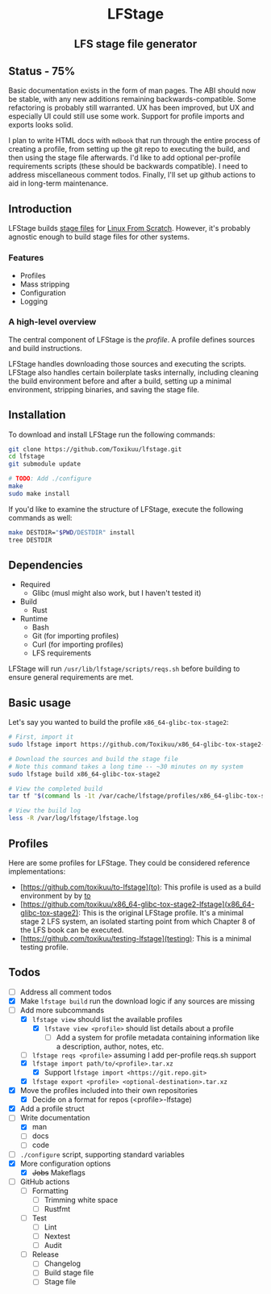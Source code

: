 <h1 align="center">
LFStage
</h1>
<h2 align="center">
LFS stage file generator
</h2>

## Status - 75%
Basic documentation exists in the form of man pages. The ABI should now be
stable, with any new additions remaining backwards-compatible. Some refactoring
is probably still warranted. UX has been improved, but UX and especially UI
could still use some work. Support for profile imports and exports looks solid.

I plan to write HTML docs with `mdbook` that run through the entire process of
creating a profile, from setting up the git repo to executing the build, and
then using the stage file afterwards. I'd like to add optional per-profile
requirements scripts (these should be backwards compatible). I need to address
miscellaneous comment todos. Finally, I'll set up github actions to aid in
long-term maintenance.

## Introduction
LFStage builds [stage files](https://wiki.gentoo.org/wiki/Stage_file) for
[Linux From Scratch](https://www.linuxfromscratch.org/). However, it's probably
agnostic enough to build stage files for other systems.

### Features
- Profiles
- Mass stripping
- Configuration
- Logging

### A high-level overview
The central component of LFStage is the *profile*. A profile defines sources and
build instructions.

LFStage handles downloading those sources and executing the scripts. LFStage
also handles certain boilerplate tasks internally, including cleaning the build
environment before and after a build, setting up a minimal environment,
stripping binaries, and saving the stage file.

## Installation
To download and install LFStage run the following commands:
```bash
git clone https://github.com/Toxikuu/lfstage.git
cd lfstage
git submodule update

# TODO: Add ./configure
make
sudo make install
```

If you'd like to examine the structure of LFStage, execute the following
commands as well:
```bash
make DESTDIR="$PWD/DESTDIR" install
tree DESTDIR
```

<!-- TODO: If there's demand for it, use POSIX-compliant sh for internal scripts
-->
## Dependencies
- Required
    - Glibc (musl might also work, but I haven't tested it)
- Build
    - Rust
- Runtime
    - Bash
    - Git (for importing profiles)
    - Curl (for importing profiles)
    - LFS requirements

<!--
 TODO: Cache results of reqs.sh, maybe in /tmp/lfstage/reqs.cache, so it's
not run more than once per boot.

Also consider adding support for per-profile `reqs.sh`'s. If I do this, have a
reqs.env defining the basic functions to reduce boilerplate for profile authors.

Yeah I probably should add per-profile `reqs.sh` support. It's nice to be able
to check you meet requirements before running `build`, and it would allow
profile authors a standard way to define profile requirements.
-->
LFStage will run `/usr/lib/lfstage/scripts/reqs.sh` before building to ensure
general requirements are met.

## Basic usage
Let's say you wanted to build the profile `x86_64-glibc-tox-stage2`:

```bash
# First, import it
sudo lfstage import https://github.com/Toxikuu/x86_64-glibc-tox-stage2-lfstage.git

# Download the sources and build the stage file
# Note this command takes a long time -- ~30 minutes on my system
sudo lfstage build x86_64-glibc-tox-stage2

# View the completed build
tar tf "$(command ls -1t /var/cache/lfstage/profiles/x86_64-glibc-tox-stage2/stages/* | head -1)"

# View the build log
less -R /var/log/lfstage/lfstage.log
```

<!--
 TODO: Add `./patches/`. Explain that the patches should be applied with `git
apply patches/<patch>`.

Ideas:
- Compression algorithm patches
-->

## Profiles
Here are some profiles for LFStage. They could be considered reference
implementations:
- [https://github.com/toxikuu/to-lfstage](to): This profile is used as a build
environment by by [to](https://github.com/toxikuu/to)
- [https://github.com/toxikuu/x86_64-glibc-tox-stage2-lfstage](x86_64-glibc-tox-stage2):
This is the original LFStage profile. It's a minimal stage 2 LFS system, an
isolated starting point from which Chapter 8 of the LFS book can be executed.
- [https://github.com/toxikuu/testing-lfstage](testing): This is a minimal testing
profile.

## Todos
- [ ] Address all comment todos
- [x] Make `lfstage build` run the download logic if any sources are missing
- [ ] Add more subcommands
    - [x] `lfstage view` should list the available profiles
        - [x] `lfstave view <profile>` should list details about a profile
            - [ ] Add a system for profile metadata containing information like
              a description, author, notes, etc.
    - [ ] `lfstage reqs <profile>` assuming I add per-profile reqs.sh support
    - [x] `lfstage import path/to/<profile>.tar.xz`
        - [x] Support `lfstage import <https://git.repo.git>`
    - [x] `lfstage export <profile> <optional-destination>.tar.xz`
- [x] Move the profiles included into their own repositories
    - [x] Decide on a format for repos (\<profile\>-lfstage)
- [x] Add a profile struct
- [ ] Write documentation
    - [x] man
    - [ ] docs
    - [ ] code
- [ ] `./configure` script, supporting standard variables
- [x] More configuration options
    - [x] ~~Jobs~~ Makeflags
- [ ] GitHub actions
    - [ ] Formatting
        - [ ] Trimming white space
        - [ ] Rustfmt
    - [ ] Test
        - [ ] Lint
        - [ ] Nextest
        - [ ] Audit
    - [ ] Release
        - [ ] Changelog
        - [ ] Build stage file
        - [ ] Stage file
